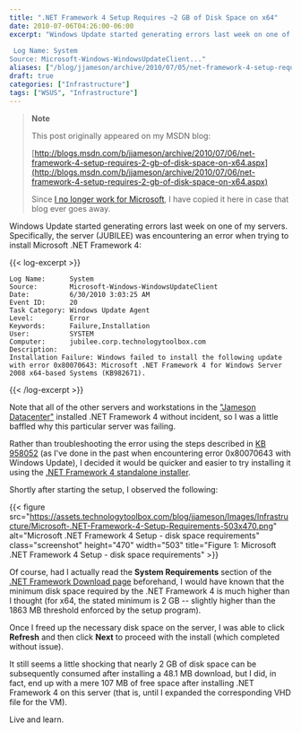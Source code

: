 ```yaml
---
title: ".NET Framework 4 Setup Requires ~2 GB of Disk Space on x64"
date: 2010-07-06T04:26:00-06:00
excerpt: "Windows Update started generating errors last week on one of my servers. Specifically, the server (JUBILEE) was encountering an error when trying to install Microsoft .NET Framework 4: 
 
 Log Name: System
Source: Microsoft-Windows-WindowsUpdateClient..."
aliases: ["/blog/jjameson/archive/2010/07/05/net-framework-4-setup-requires-2-gb-of-disk-space-on-x64.aspx", "/blog/jjameson/archive/2010/07/06/net-framework-4-setup-requires-2-gb-of-disk-space-on-x64.aspx"]
draft: true
categories: ["Infrastructure"]
tags: ["WSUS", "Infrastructure"]
---
```


> **Note**
>
> This post originally appeared on my MSDN blog:
>
> [http://blogs.msdn.com/b/jjameson/archive/2010/07/06/net-framework-4-setup-requires-2-gb-of-disk-space-on-x64.aspx](http://blogs.msdn.com/b/jjameson/archive/2010/07/06/net-framework-4-setup-requires-2-gb-of-disk-space-on-x64.aspx)
>
> Since [I no longer work for Microsoft](/blog/jjameson/2011/09/02/last-day-with-microsoft), I have copied it here in case that blog ever goes away.

Windows Update started generating errors last week on one of my servers. Specifically, the server (JUBILEE) was encountering an error when trying to install Microsoft .NET Framework 4:

{{< log-excerpt >}}

```
Log Name:      System
Source:        Microsoft-Windows-WindowsUpdateClient
Date:          6/30/2010 3:03:25 AM
Event ID:      20
Task Category: Windows Update Agent
Level:         Error
Keywords:      Failure,Installation
User:          SYSTEM
Computer:      jubilee.corp.technologytoolbox.com
Description:
Installation Failure: Windows failed to install the following update with error 0x80070643: Microsoft .NET Framework 4 for Windows Server 2008 x64-based Systems (KB982671).
```

{{< /log-excerpt >}}

Note that all of the other servers and workstations in the ["Jameson Datacenter"](/blog/jjameson/2009/09/14/the-jameson-datacenter) installed .NET Framework 4 without incident, so I was a little baffled why this particular server was failing.

Rather than troubleshooting the error using the steps described in [KB 958052](http://support.microsoft.com/kb/958052) (as I've done in the past when encountering error 0x80070643 with Windows Update), I decided it would be quicker and easier to try installing it using the [.NET Framework 4 standalone installer](http://www.microsoft.com/downloads/details.aspx?displaylang=en&FamilyID=0a391abd-25c1-4fc0-919f-b21f31ab88b7).

Shortly after starting the setup, I observed the following:

{{< figure src="https://assets.technologytoolbox.com/blog/jjameson/Images/Infrastructure/Microsoft-.NET-Framework-4-Setup-Requirements-503x470.png" alt="Microsoft .NET Framework 4 Setup - disk space requirements" class="screenshot" height="470" width="503" title="Figure 1: Microsoft .NET Framework 4 Setup - disk space requirements" >}}

Of course, had I actually read the **System Requirements** section of the [.NET Framework Download page](http://www.microsoft.com/net/Download.aspx) beforehand, I would have known that the minimum disk space required by the .NET Framework 4 is much higher than I thought (for x64, the stated minimum is 2 GB -- slightly higher than the 1863 MB threshold enforced by the setup program).

Once I freed up the necessary disk space on the server, I was able to click **Refresh** and then click **Next** to proceed with the install (which completed without issue).

It still seems a little shocking that nearly 2 GB of disk space can be subsequently consumed after installing a 48.1 MB download, but I did, in fact, end up with a mere 107 MB of free space after installing .NET Framework 4 on this server (that is, until I expanded the corresponding VHD file for the VM).

Live and learn.


